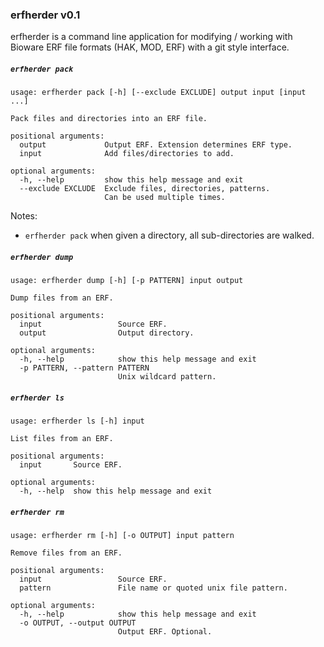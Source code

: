 ### erfherder v0.1

erfherder is a command line application for modifying / working with
Bioware ERF file formats (HAK, MOD, ERF) with a git style interface.

##### `erfherder pack`

```
usage: erfherder pack [-h] [--exclude EXCLUDE] output input [input ...]

Pack files and directories into an ERF file.

positional arguments:
  output             Output ERF. Extension determines ERF type.
  input              Add files/directories to add.

optional arguments:
  -h, --help         show this help message and exit
  --exclude EXCLUDE  Exclude files, directories, patterns.
                     Can be used multiple times.
```

Notes:
* `erfherder pack` when given a directory, all sub-directories are walked.


##### `erfherder dump`

```
usage: erfherder dump [-h] [-p PATTERN] input output

Dump files from an ERF.

positional arguments:
  input                 Source ERF.
  output                Output directory.

optional arguments:
  -h, --help            show this help message and exit
  -p PATTERN, --pattern PATTERN
                        Unix wildcard pattern.
```

##### `erfherder ls`

```
usage: erfherder ls [-h] input

List files from an ERF.

positional arguments:
  input       Source ERF.

optional arguments:
  -h, --help  show this help message and exit
```

##### `erfherder rm`

```
usage: erfherder rm [-h] [-o OUTPUT] input pattern

Remove files from an ERF.

positional arguments:
  input                 Source ERF.
  pattern               File name or quoted unix file pattern.

optional arguments:
  -h, --help            show this help message and exit
  -o OUTPUT, --output OUTPUT
                        Output ERF. Optional.
```
